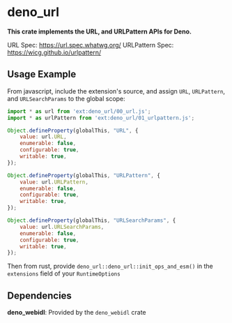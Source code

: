 # deno_url
**This crate implements the URL, and URLPattern APIs for Deno.**

URL Spec: https://url.spec.whatwg.org/ URLPattern Spec:
https://wicg.github.io/urlpattern/

## Usage Example
From javascript, include the extension's source, and assign `URL`, `URLPattern`, and `URLSearchParams` to the global scope:
```javascript
import * as url from 'ext:deno_url/00_url.js';
import * as urlPattern from 'ext:deno_url/01_urlpattern.js';

Object.defineProperty(globalThis, "URL", {
	value: url.URL,
	enumerable: false,
	configurable: true,
	writable: true,
});

Object.defineProperty(globalThis, "URLPattern", {
	value: url.URLPattern,
	enumerable: false,
	configurable: true,
	writable: true,
});

Object.defineProperty(globalThis, "URLSearchParams", {
	value: url.URLSearchParams,
	enumerable: false,
	configurable: true,
	writable: true,
});
```

Then from rust, provide `deno_url::deno_url::init_ops_and_esm()` in the `extensions` field of your `RuntimeOptions`

## Dependencies
**deno_webidl**: Provided by the `deno_webidl` crate